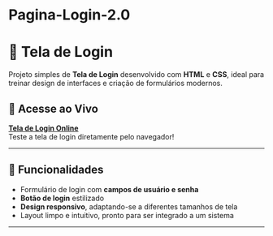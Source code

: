 # Pagina-Login-2.0
# 🔐 Tela de Login

Projeto simples de **Tela de Login** desenvolvido com **HTML** e **CSS**, ideal para treinar design de interfaces e criação de formulários modernos.

## 🔗 Acesse ao Vivo
[**Tela de Login Online**]()  
Teste a tela de login diretamente pelo navegador!

---

## 🚀 Funcionalidades

- Formulário de login com **campos de usuário e senha**  
- **Botão de login** estilizado  
- **Design responsivo**, adaptando-se a diferentes tamanhos de tela  
- Layout limpo e intuitivo, pronto para ser integrado a um sistema  

---
